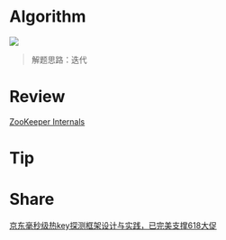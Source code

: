 # Algorithm

![](https://img-blog.csdnimg.cn/6a57b936eb314476aafb51454f218a55.png)

> 解题思路：迭代

# Review

[ZooKeeper Internals](https://zookeeper.apache.org/doc/r3.4.14/zookeeperInternals.html)

# Tip



# Share

[京东毫秒级热key探测框架设计与实践，已完美支撑618大促](https://tianyalei.blog.csdn.net/article/details/106896210)